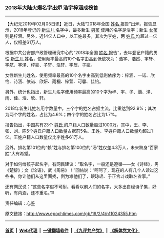 ### 2018年大陆火爆名字出炉 浩宇梓涵成榜首
------------------------

<p>
 【大纪元2019年02月05日讯】近日，大陆“2018年全国
 <a href="http://www.epochtimes.com/gb/tag/%E5%A7%93%E5%90%8D.html">
  姓名
 </a>
 报告”出炉。报告显示，2018年登记的
 <a href="http://www.epochtimes.com/gb/tag/%E6%96%B0%E7%94%9F%E5%84%BF.html">
  新生儿
 </a>
 名字中，最多新生
 <a href="http://www.epochtimes.com/gb/tag/%E7%94%B7%E5%AD%A9.html">
  男孩
 </a>
 使用的名字是浩宇；新生
 <a href="http://www.epochtimes.com/gb/tag/%E5%A5%B3%E5%AD%A9.html">
  女孩
 </a>
 则是梓涵。另外，近14亿人口中，以王姓最多，其次为李姓，两
 <a href="http://www.epochtimes.com/gb/tag/%E5%A7%93%E6%B0%8F.html">
  姓氏
 </a>
 均超过一亿人，仅相差61万人。
</p>
<p>
 根据中共公安部户政管理研究中心的“2018年全国
 <a href="http://www.epochtimes.com/gb/tag/%E5%A7%93%E5%90%8D.html">
  姓名
 </a>
 报告”，去年登记户籍的男性
 <a href="http://www.epochtimes.com/gb/tag/%E6%96%B0%E7%94%9F%E5%84%BF.html">
  新生儿
 </a>
 姓名，使用频率最高的10个名字由高到低依次为：浩宇、浩然、宇轩、宇航、宇泽、梓豪、子轩、浩轩、宇辰、子豪。
</p>
<p>
 女性新生儿姓名，使用频率最高的10个名字由高到低则依序为：梓涵、一诺、欣怡、诗涵、依诺、欣妍、雨桐、梓萱、可馨、佳怡。
</p>
<p>
 另外，统计也指出，新生儿名字使用频率最高的10个字为梓、宇、子、涵、泽、雨、佳、浩、欣、轩。
</p>
<p>
 2018年新生儿姓名用字数量中，三个字的姓名占据主流，比重达到92.9%；其次为两个字的姓名，占比为4.6%；四个字的姓名占比为1.7%。
</p>
<p>
 报告指出，中国共有23个
 <a href="http://www.epochtimes.com/gb/tag/%E5%A7%93%E6%B0%8F.html">
  姓氏
 </a>
 的户籍人口数量超过1000万。其中，王、李、张、刘、陈5个姓氏户籍人口数量占据前5名。王姓、李姓户籍人口数量均超过1亿。王姓户籍人口数量仅比李姓多61万人。
</p>
<p>
 另外，排名第101位的“赖”姓与排名第100位的“汤”姓仅差4.3万人，未来跻身“百家姓”大有希望。
</p>
<p>
 对于如何给孩子起名字，有网民建议：“取名字，一般还是遵循——女《诗经》，男《楚辞》；文《论语》，武《周易》！”回帖说：“呵呵了，现在的人有几个人读过这些书，你让他们从这里面找，倒为难他们了，跟琼瑶、于正宫斗戏取名省事。”
</p>
<p>
 还有网民说：“这些名字俗不可耐。看看以前人们的名字，大多出自经诗子集，好听，有内涵，还不重名。”#
</p>
<p>
 责任编辑：心鉴
</p>

原文链接：http://www.epochtimes.com/gb/19/2/4/n11024355.htm


------------------------
#### [首页](https://github.com/gfw-breaker/banned-news/blob/master/README.md) &nbsp;|&nbsp; [Web代理](https://github.com/labour-camp/helloworld) &nbsp;|&nbsp; [一键翻墙软件](https://github.com/gfw-breaker/nogfw/blob/master/README.md) &nbsp;|&nbsp; [《九评共产党》](https://github.com/gfw-breaker/9ping.md/blob/master/README.md#九评之一评共产党是什么) &nbsp;|&nbsp; [《解体党文化》](https://github.com/gfw-breaker/jtdwh.md/blob/master/README.md#绪论)


